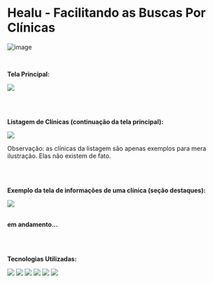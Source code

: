<h1>Healu - Facilitando as Buscas Por Clínicas</h1>

![image](https://github.com/GustavoYM01/Healu/assets/69603394/7ed98a1a-4f21-42d2-88c0-19c289b82cb4)

<br/>
<p><b>Tela Principal:</b></p>
<img src="https://github.com/GustavoYM01/TRIMED-FPV/assets/69603394/66bd6326-a79f-4b8f-90b3-a8e32f108686"/>

<br/><br/>
<p><b>Listagem de Clínicas (continuação da tela principal):</b></p>
<img src="https://github.com/GustavoYM01/TRIMED-FPV/assets/69603394/6a901f63-3348-4b75-bce1-88a028e23e3c"/>
<p>Observação: as clínicas da listagem são apenas exemplos para mera ilustração. Elas não existem de fato.</p>

<br/><br/>
<p><b>Exemplo da tela de informações de uma clínica (seção destaques):</b></p>
<img src="https://github.com/GustavoYM01/TRIMED-FPV/assets/69603394/9e0a1812-9729-44c4-a617-278bb0af4a1d"/>
<br/><br/>

<p><b>em andamento...</b></p>

<br/><br/>
<p><b>Tecnologias Utilizadas:</b></p>
<img src="https://img.shields.io/badge/Next-black?style=for-the-badge&logo=next.js&logoColor=white"/>
<img src="https://img.shields.io/badge/typescript-%23007ACC.svg?style=for-the-badge&logo=typescript&logoColor=white"/>
<img src="https://img.shields.io/badge/firebase-ffca28?style=for-the-badge&logo=firebase&logoColor=black"/>
<img src="https://img.shields.io/badge/GIT-E44C30?style=for-the-badge&logo=git&logoColor=white"/>
<img src="https://img.shields.io/badge/GitHub-100000?style=for-the-badge&logo=github&logoColor=white"/>
<img src="https://img.shields.io/badge/Vercel-000000?style=for-the-badge&logo=vercel&logoColor=white"/>
